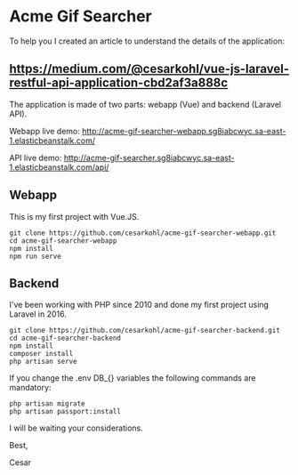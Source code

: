 Acme Gif Searcher
=
To help you I created an article to understand the details of the application:

https://medium.com/@cesarkohl/vue-js-laravel-restful-api-application-cbd2af3a888c
-

The application is made of two parts: webapp (Vue) and backend (Laravel API).

Webapp live demo: http://acme-gif-searcher-webapp.sg8iabcwyc.sa-east-1.elasticbeanstalk.com/

API live demo: http://acme-gif-searcher.sg8iabcwyc.sa-east-1.elasticbeanstalk.com/api/

Webapp
-
This is my first project with Vue.JS.

```
git clone https://github.com/cesarkohl/acme-gif-searcher-webapp.git
cd acme-gif-searcher-webapp
npm install
npm run serve
```

Backend
-
I've been working with PHP since 2010 and done my first project using Laravel in 2016.

```
git clone https://github.com/cesarkohl/acme-gif-searcher-backend.git
cd acme-gif-searcher-backend
npm install
composer install
php artisan serve
```

If you change the .env DB_{} variables the following commands are mandatory:
```
php artisan migrate
php artisan passport:install
```

I will be waiting your considerations.

Best,

Cesar 
